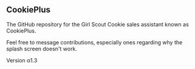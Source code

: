 CookiePlus
------

The GitHub repository for the Girl Scout Cookie sales assistant known as CookiePlus.

Feel free to message contributions, especially ones regarding why the splash screen doesn't work.

Version &alpha;1.3